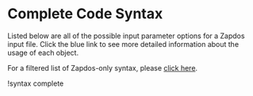 # Complete Code Syntax

Listed below are all of the possible input parameter options for a Zapdos input
file. Click the blue link to see more detailed information about the usage of each object.

For a filtered list of Zapdos-only syntax, please [click here](syntax/zapdos_only.md).

!syntax complete
